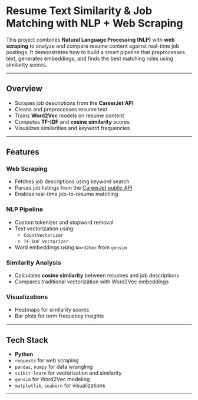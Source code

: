 #  Resume Text Similarity & Job Matching with NLP + Web Scraping

This project combines **Natural Language Processing (NLP)** with **web scraping** to analyze and compare resume content against real-time job postings. It demonstrates how to build a smart pipeline that preprocesses text, generates embeddings, and finds the best matching roles using similarity scores.

---

## Overview

- Scrapes job descriptions from the **CareerJet API**
- Cleans and preprocesses resume text
- Trains **Word2Vec** models on resume content
- Computes **TF-IDF** and **cosine similarity** scores
- Visualizes similarities and keyword frequencies

---

##  Features

###  Web Scraping
- Fetches job descriptions using keyword search
- Parses job listings from the [CareerJet public API](http://public.api.careerjet.net/search)
- Enables real-time job-to-resume matching

### NLP Pipeline
- Custom tokenizer and stopword removal
- Text vectorization using:
  - `CountVectorizer`
  - `TF-IDF Vectorizer`
- Word embeddings using `Word2Vec` from `gensim`

### Similarity Analysis
- Calculates **cosine similarity** between resumes and job descriptions
- Compares traditional vectorization with Word2Vec embeddings

### Visualizations
- Heatmaps for similarity scores
- Bar plots for term frequency insights

---

##  Tech Stack

- **Python**
- `requests` for web scraping
- `pandas`, `numpy` for data wrangling
- `scikit-learn` for vectorization and similarity
- `gensim` for Word2Vec modeling
- `matplotlib`, `seaborn` for visualizations

---




